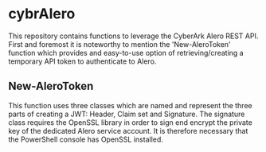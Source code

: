 # cybrAlero
This repository contains functions to leverage the CyberArk Alero REST API. First and foremost it is noteworthy to mention the 'New-AleroToken' function which provides and easy-to-use option of retrieving/creating a temporary API token to authenticate to Alero.

## New-AleroToken
This function uses three classes which are named and represent the three parts of creating a JWT: Header, Claim set and Signature. The signature class requires the OpenSSL library in order to sign end encrypt the private key of the dedicated Alero service account. It is therefore necessary that the PowerShell console has OpenSSL installed.